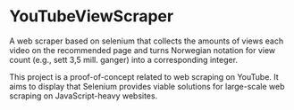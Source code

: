 # YouTubeViewScraper
A web scraper based on selenium that collects the amounts of views each video on the recommended page and turns Norwegian notation for view count (e.g., sett 3,5 mill. ganger) into a corresponding integer.

This project is a proof-of-concept related to web scraping on YouTube. It aims to display that Selenium provides viable solutions for large-scale web scraping on JavaScript-heavy websites.
